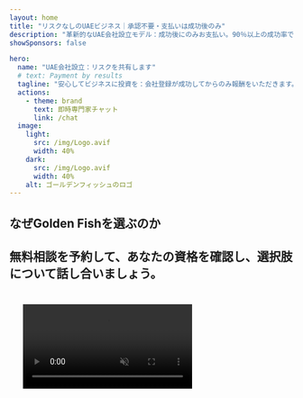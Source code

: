 ```yaml
---
layout: home
title: "リスクなしのUAEビジネス｜承認不要・支払いは成功後のみ"
description: "革新的なUAE会社設立モデル：成功後にのみお支払い。90％以上の成功率で各段階を専門家がサポートします。"
showSponsors: false

hero:
  name: "UAE会社設立：リスクを共有します"
  # text: Payment by results
  tagline: "安心してビジネスに投資を：会社登録が成功してからのみ報酬をいただきます。<span class='hl'>あなたの成功が私たちの唯一の目標です</span>。"
  actions:
    - theme: brand
      text: 即時専門家チャット
      link: /chat
  image:
    light:
      src: /img/Logo.avif
      width: 40%
    dark:
      src: /img/Logo.avif
      width: 40%
    alt: ゴールデンフィッシュのロゴ
---
```


<FeatureBlock :card="{
  title: 'あなたのメリット — 私たちの責任',
  details: 'UAEは、国際的な起業家や投資家にとって有利なビジネス環境を提供します。\n\n* 低税率：法人税9％、VAT5％、個人所得税なし\n* 100％外国人所有権：現地パートナーなしで完全な会社管理が可能\n* 通貨規制なし：利益の自由な送金と通貨交換が可能\n\n[Show complete list](/uae-business/company-registration/benefits-problems#benefits-of-doing-business-in-the-uae)',
  link: '/uae-business/company-registration/benefits-problems#benefits-of-doing-business-in-the-uae',
  src: {
    light: '/img/iStock-1331100622.jpg',
    dark: '/img/iStock-1203821481.avif',
    width: '100%'
  },
  inversion: false
}" />

<FeatureBlock :card="{
  title: '共に乗り越える課題',
  details: 'UAEには多くの利点がありますが、事業展開時にはいくつかの課題も認識しておく必要があります。\n\n* 複雑な規制環境：エミレーツやフリーゾーンごとに異なる規制\n* 経済実体要件：特定の活動には現地スタッフと物理的オフィスが必要\n* 高い初期費用：登録手数料、書類作成、必須のオフィス賃貸\n\n[Show complete list](/uae-business/company-registration/benefits-problems#disadvantages-of-doing-business-in-the-uae)',
  link: '/uae-business/company-registration/benefits-problems#disadvantages-of-doing-business-in-the-uae',
  src: {
      light: '/img/iStock-1299393716.avif',
      dark: '/img/iStock-2149731304.avif',
    width: '100%'
  },
  inversion: true
}" />

<FeatureBlock :card="{
  title: '完全サポート：一歩一歩あなたと共に',
  details: 'フリーゾーン、オフショア、メインランド、支店の会社設立を完全ガイド。\n\n* フリーゾーンとメインランドで100％外国人所有権が可能\n* 低税率 - 法人税はわずか9％\n* 通貨規制なし - 資本の送金が容易\n\n[Learn more](/uae-business/company-registration/overview)',
  link: '/uae-business/company-registration/overview',
  src: {
    light: '/video/iStock-1204982076.mp4',
    dark: '/video/iStock-1269162753.mp4',
    width: '100%'
  },
  inversion: false
}" />

<FeatureCards :features="[
  {
    title: '銀行口座開設',
    details: 'UAEの信頼できる銀行でビジネス用または個人用の**銀行口座**を簡単に開設。',
    items: [
      '政府承認のためのエンドツーエンドPROサービス',
      '銀行パッケージの完全セットアップ',
      '96％の成功率'
    ],
    linkText: 'Learn more',
    link: '/uae-business/offer/banking/',
    icon: {
      light: '/img/iStock-2153786564.avif',
      dark: '/img/iStock-2166793628.avif',
      alt: '銀行サービス'
    }
  },
  {
    title: 'ゴールデンビザ＆居住権',
    details: 'シームレスな申請プロセスでUAEの**ゴールデンビザ**を取得し、長期居住を実現。',
    items: [
      '**6ヶ月ごとのUAE入国不要**',
      '条件維持で更新可能な10年有効期間',
      '92％の成功率'
    ],
    linkText: 'Learn more',
    link: '/uae-business/offer/golden-visa/',
    icon: {
      light: '/img/iStock-1312241253.avif',
      dark: '/img/ILONMASKID.webp',
      alt: 'ビザサービス'
    }
  },
  {
    title: 'その他の法人向けサービスもご覧ください',
    details: '',
    items: [],
    linkText: 'Learn more',
    link: '/uae-business/company-registration/insights/incorporation-steps',
    icon: {
      light: '/img/iStock-473502112.avif',
      dark: '/img/iStock-1160827423.avif',
      alt: 'その他のサービス'
    }
  }
]" />

## なぜGolden Fishを選ぶのか

<BenefitsList :features="[
  {
    icon: '🏢',
    title: 'UAE現地の専門知識',
    text: 'ドバイに拠点を置く専任のスペシャリストが、プロセスのあらゆる段階で専門的なサポートを提供します。'
  },
  {
    icon: '📊',
    title: '実績のある成功率',
    text: 'プレミアム処理を通じて、数百件のビザ、銀行口座、会社登録を発行し、90%以上の承認率を誇ります。'
  },
  {
    icon: '💸',
    title: '**成功報酬型料金**',
    text: '[承認後のみお支払い](/uae-business/benefits/success-based-fees)。隠れた費用なしの完全な透明性を保証します。'
  },
]" />

## 無料相談を予約して、あなたの資格を確認し、選択肢について話し合いましょう。

<video  autoplay muted playsinline style="padding: 24px" >
  <source src="/img/iStock-2185906461.mp4" type="video/mp4">
</video>

<ContactForm buttonText="専門家に相談する" />

<!-- <ImageGrid :images="[
  { src: '/img/ILONMASKID.webp', href: './immigration.md', alt: 'UAE移民' },
  { src: '/img/ILONMASKID.webp', href: './immigration.md', alt: 'UAE移民' },
]"/> -->
